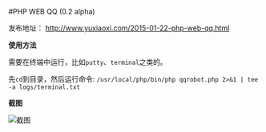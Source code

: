 #PHP WEB QQ (0.2 alpha)

发布地址： http://www.yuxiaoxi.com/2015-01-22-php-web-qq.html

**使用方法**

需要在终端中运行，比如`putty`、`terminal`之类的。

先`cd`到目录，然后运行命令: `/usr/local/php/bin/php qqrobot.php 2>&1 | tee -a logs/terminal.txt`

**截图**

![截图][1]

[1]: http://ww4.sinaimg.cn/large/67f51f75gw1eoiglnyr8rj20p70o5jxq.jpg
